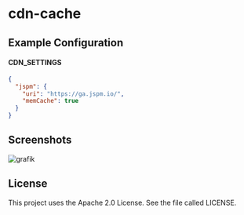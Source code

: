# cdn-cache

## Example Configuration

#### CDN_SETTINGS

```json
{
  "jspm": {
    "uri": "https://ga.jspm.io/",
    "memCache": true
  }
}
```

## Screenshots

![grafik](https://user-images.githubusercontent.com/1524059/133780974-ca600e17-b4b4-4f87-ab73-ee80431e4ad4.png)

## License

This project uses the Apache 2.0 License. See the file called LICENSE.
